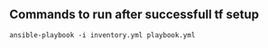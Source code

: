 ## Commands to run after successfull tf setup
```
ansible-playbook -i inventory.yml playbook.yml

```